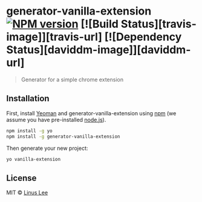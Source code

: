 # generator-vanilla-extension [![NPM version][npm-image]][npm-url] [![Build Status][travis-image]][travis-url] [![Dependency Status][daviddm-image]][daviddm-url]
> Generator for a simple chrome extension

## Installation

First, install [Yeoman](http://yeoman.io) and generator-vanilla-extension using [npm](https://www.npmjs.com/) (we assume you have pre-installed [node.js](https://nodejs.org/)).

```bash
npm install -g yo
npm install -g generator-vanilla-extension
```

Then generate your new project:

```bash
yo vanilla-extension
```

## License

MIT © [Linus Lee](thesephist.com)


[npm-image]: https://badge.fury.io/js/generator-vanilla-extension.svg
[npm-url]: https://npmjs.org/package/generator-vanilla-extension
